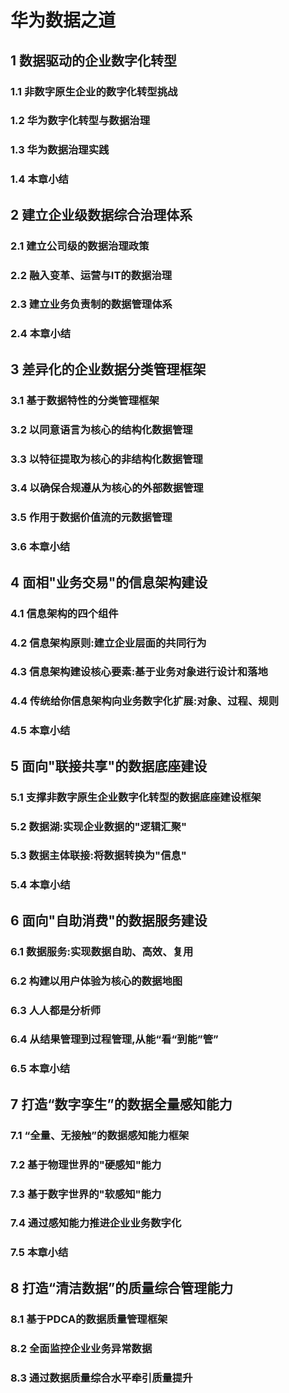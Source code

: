 # 华为数据之道

## 1 数据驱动的企业数字化转型

### 1.1 非数字原生企业的数字化转型挑战

### 1.2 华为数字化转型与数据治理

### 1.3 华为数据治理实践

### 1.4 本章小结

## 2 建立企业级数据综合治理体系

### 2.1 建立公司级的数据治理政策

### 2.2 融入变革、运营与IT的数据治理

### 2.3 建立业务负责制的数据管理体系

### 2.4 本章小结

## 3 差异化的企业数据分类管理框架

### 3.1 基于数据特性的分类管理框架

### 3.2 以同意语言为核心的结构化数据管理

### 3.3 以特征提取为核心的非结构化数据管理

### 3.4 以确保合规遵从为核心的外部数据管理

### 3.5 作用于数据价值流的元数据管理

### 3.6 本章小结

## 4 面相"业务交易"的信息架构建设

### 4.1 信息架构的四个组件

### 4.2 信息架构原则:建立企业层面的共同行为

### 4.3 信息架构建设核心要素:基于业务对象进行设计和落地

### 4.4 传统给你信息架构向业务数字化扩展:对象、过程、规则

### 4.5 本章小结

## 5 面向"联接共享"的数据底座建设

### 5.1 支撑非数字原生企业数字化转型的数据底座建设框架

### 5.2 数据湖:实现企业数据的"逻辑汇聚"

### 5.3 数据主体联接:将数据转换为"信息"

### 5.4 本章小结

## 6 面向"自助消费"的数据服务建设

### 6.1 数据服务:实现数据自助、高效、复用

### 6.2 构建以用户体验为核心的数据地图

### 6.3 人人都是分析师

### 6.4 从结果管理到过程管理,从能“看“到能”管”

### 6.5 本章小结

## 7 打造“数字孪生”的数据全量感知能力

### 7.1 “全量、无接触”的数据感知能力框架

### 7.2  基于物理世界的"硬感知"能力

### 7.3 基于数字世界的"软感知"能力

### 7.4 通过感知能力推进企业业务数字化

### 7.5 本章小结

## 8 打造“清洁数据”的质量综合管理能力

### 8.1 基于PDCA的数据质量管理框架

### 8.2 全面监控企业业务异常数据

### 8.3 通过数据质量综合水平牵引质量提升
